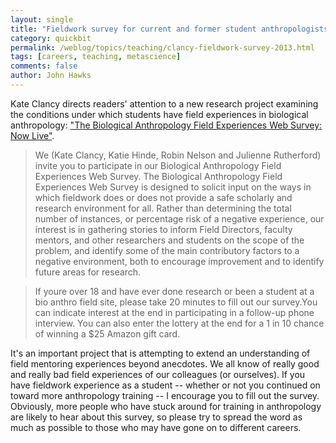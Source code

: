 ```yaml
---
layout: single 
title: "Fieldwork survey for current and former student anthropologists" 
category: quickbit
permalink: /weblog/topics/teaching/clancy-fieldwork-survey-2013.html
tags: [careers, teaching, metascience] 
comments: false 
author: John Hawks 
---
```


Kate Clancy directs readers' attention to a new research project examining the conditions under which students have field experiences in biological anthropology: <a href="http://blogs.scientificamerican.com/context-and-variation/2013/02/21/the-biological-anthropology-field-experiences-web-survey-now-live/">"The Biological Anthropology Field Experiences Web Survey: Now Live"</a>.

<blockquote>We (Kate Clancy, Katie Hinde, Robin Nelson and Julienne Rutherford) invite you to participate in our Biological Anthropology Field Experiences Web Survey. The Biological Anthropology Field Experiences Web Survey is designed to solicit input on the ways in which fieldwork does or does not provide a safe scholarly and research environment for all. Rather than determining the total number of instances, or percentage risk of a negative experience, our interest is in gathering stories to inform Field Directors, faculty mentors, and other researchers and students on the scope of the problem, and identify some of the main contributory factors to a negative environment, both to encourage improvement and to identify future areas for research.</blockquote>

<blockquote>If youre over 18 and have ever done research or been a student at a bio anthro field site, please take 20 minutes to fill out our survey.You can indicate interest at the end in participating in a follow-up phone interview. You can also enter the lottery at the end for a 1 in 10 chance of winning a $25 Amazon gift card.</blockquote>

It's an important project that is attempting to extend an understanding of field mentoring experiences beyond anecdotes. We all know of really good and really bad field experiences of our colleagues (or ourselves). If you have fieldwork experience as a student -- whether or not you continued on toward more anthropology training -- I encourage you to fill out the survey. Obviously, more people who have stuck around for training in anthropology are likely to hear about this survey, so please try to spread the word as much as possible to those who may have gone on to different careers. 

